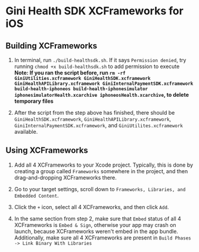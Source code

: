 # Gini Health SDK XCFrameworks for iOS

## Building XCFrameworks

1. In terminal, run `./build-healthsdk.sh`. If it says `Permission denied`, try running `chmod +x build-healthsdk.sh` to add permission to execute
**Note: If you ran the script before, run `rm -rf GiniUtilities.xcframework GiniHealthSDK.xcframework GiniHealthAPILibrary.xcframework GiniInternalPaymentSDK.xcframework build-health-iphoneos build-health-iphonesimulator iphonesimulatorHealth.xcarchive iphoneosHealth.xcarchive`, to delete temporary files**

2. After the script from the step above has finished, there should be `GiniHealthSDK.xcframework`, `GiniHealthAPILibrary.xcframework`, `GiniInternalPaymentSDK.xcframework`, and `GiniUtilites.xcframework` available.

## Using XCFrameworks

1. Add all 4 XCFrameworks to your Xcode project. Typically, this is done by creating a group called `Frameworks` somewhere in the project, and then drag-and-dropping XCFrameworks there.

2. Go to your target settings, scroll down to `Frameworks, Libraries, and Embedded Content`.

3. Click the `+` icon, select all 4 XCFrameworks, and then click `Add`.

4. In the same section from step 2, make sure that `Embed` status of all 4 XCFrameworks is `Embed & Sign`, otherwise your app may crash on launch, because XCFrameworks weren't embed in the app bundle. Additionally, make sure all 4 XCFrameworks are present in `Build Phases -> Link Binary With Libraries`
